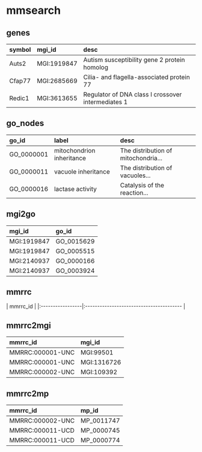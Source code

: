 mmsearch
========

## genes

| symbol | mgi_id      | desc
|:-------|:------------|:---------------------------------------------------
| Auts2  | MGI:1919847 | Autism susceptibility gene 2 protein homolog
| Cfap77 | MGI:2685669 | Cilia- and flagella-associated protein 77
| Redic1 | MGI:3613655 | Regulator of DNA class I crossover intermediates 1

## go_nodes

| go_id      | label                     | desc
|:-----------|:--------------------------|:---------------------------------
| GO_0000001 | mitochondrion inheritance | The distribution of mitochondria...
| GO_0000011 | vacuole inheritance       | The distribution of vacuoles...
| GO_0000016 | lactase activity          | Catalysis of the reaction...

## mgi2go

| mgi_id      | go_id
|:------------|:----------
| MGI:1919847 | GO_0015629
| MGI:1919847 | GO_0005515
| MGI:2140937 | GO_0000166
| MGI:2140937 | GO_0003924

## mmrrc

| mmrrc_id         |
|:-----------------|:----------------------------------------
|

## mmrrc2mgi

| mmrrc_id         | mgi_id
|:-----------------|:-----------
| MMRRC:000001-UNC | MGI:99501
| MMRRC:000001-UNC | MGI:1316726
| MMRRC:000002-UNC | MGI:109392

## mmrrc2mp

| mmrrc_id         | mp_id
|:-----------------|:----------
| MMRRC:000002-UNC | MP_0011747
| MMRRC:000011-UCD | MP_0000745
| MMRRC:000011-UCD | MP_0000774
